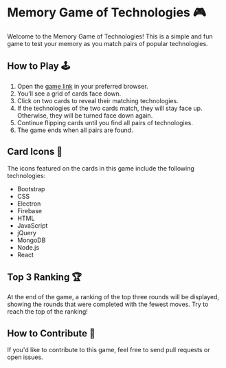 # Memory Game of Technologies 🎮

Welcome to the Memory Game of Technologies! This is a simple and fun game to test your memory as you match pairs of popular technologies.

## How to Play 🕹️

1. Open the [game link](https://eduardapontel.github.io/memory-game/) in your preferred browser.
2. You'll see a grid of cards face down.
3. Click on two cards to reveal their matching technologies.
4. If the technologies of the two cards match, they will stay face up. Otherwise, they will be turned face down again.
5. Continue flipping cards until you find all pairs of technologies.
6. The game ends when all pairs are found.

## Card Icons 🚀

The icons featured on the cards in this game include the following technologies:

- Bootstrap
- CSS
- Electron
- Firebase
- HTML
- JavaScript
- jQuery
- MongoDB
- Node.js
- React

## Top 3 Ranking 🏆

At the end of the game, a ranking of the top three rounds will be displayed, showing the rounds that were completed with the fewest moves. Try to reach the top of the ranking!

## How to Contribute 🤝

If you'd like to contribute to this game, feel free to send pull requests or open issues.
